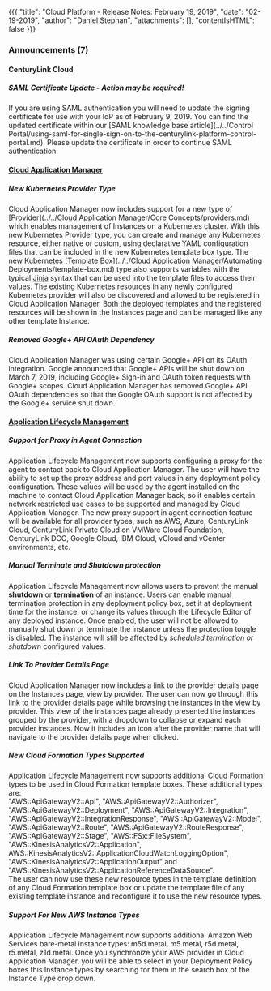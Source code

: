 {{{
"title": "Cloud Platform - Release Notes: February 19, 2019",
"date": "02-19-2019",
"author": "Daniel Stephan",
"attachments": [],
"contentIsHTML": false
}}}

### Announcements (7)

#### CenturyLink Cloud

##### SAML Certificate Update - *Action may be required!*
If you are using SAML authentication you will need to update the signing certificate for use with your IdP as of February 9, 2019. You can find the updated certificate within our [SAML knowledge base article](../../Control Portal/using-saml-for-single-sign-on-to-the-centurylink-platform-control-portal.md). Please update the certificate in order to continue SAML authentication.

#### [Cloud Application Manager](https://www.ctl.io/cloud-application-manager/)

##### New Kubernetes Provider Type

Cloud Application Manager now includes support for a new type of [Provider](../../Cloud Application Manager/Core Concepts/providers.md) which enables management of Instances on a Kubernetes cluster. With this new Kubernetes Provider type, you can create and manage any Kubernetes resource, either native or custom, using declarative YAML configuration files that can be included in the new Kubernetes template box type. The new Kubernetes [Template Box](../../Cloud Application Manager/Automating Deployments/template-box.md) type also supports variables with the typical [Jinja](http://jinja.pocoo.org) syntax that can be used into the template files to access their values. The existing Kubernetes resources in any newly configured Kubernetes provider will also be discovered and allowed to be registered in Cloud Application Manager. Both the deployed templates and the registered resources will be shown in the Instances page and can be managed like any other template Instance.

##### Removed Google+ API OAuth Dependency

Cloud Application Manager was using certain Google+ API on its OAuth integration. Google announced that Google+ APIs will be shut down on March 7, 2019, including Google+ Sign-in and OAuth token requests with Google+ scopes. Cloud Application Manager has removed Google+ API OAuth dependencies so that the Google OAuth support is not affected by the Google+ service shut down.

#### [Application Lifecycle Management](https://www.ctl.io/cloud-application-manager/application-lifecycle-management/)

##### Support for Proxy in Agent Connection

Application Lifecycle Management now supports configuring a proxy for the agent to contact back to Cloud Application Manager. The user will have the ability to set up the proxy address and port values in any deployment policy configuration. These values will be used by the agent installed on the machine to contact Cloud Application Manager back, so it enables certain network restricted use cases to be supported and managed by Cloud Application Manager. The new proxy support in agent connection feature will be available for all provider types, such as AWS, Azure, CenturyLink Cloud, CenturyLink Private Cloud on VMWare Cloud Foundation, CenturyLink DCC, Google Cloud, IBM Cloud, vCloud and vCenter environments, etc.

##### Manual Terminate and Shutdown protection

Application Lifecycle Management now allows users to prevent the manual **shutdown** or **termination** of an instance.  Users can enable manual termination protection in any deployment policy box, set it at deployment time for the instance, or change its values through the Lifecycle Editor of any deployed instance. Once enabled, the user will not be allowed to manually shut down or terminate the instance unless the protection toggle is disabled. The instance will still be affected by *scheduled termination or shutdown* configured values.

##### Link To Provider Details Page

Cloud Application Manager now includes a link to the provider details page on the Instances page, view by provider. The user can now go through this link to the provider details page while browsing the instances in the view by provider. This view of the instances page already presented the instances grouped by the provider, with a dropdown to collapse or expand each provider instances. Now it includes an icon after the provider name that will navigate to the provider details page when clicked.

##### New Cloud Formation Types Supported

Application Lifecycle Management now supports additional Cloud Formation types to be used in Cloud Formation template boxes. These additional types are:  
"AWS::ApiGatewayV2::Api", "AWS::ApiGatewayV2::Authorizer", "AWS::ApiGatewayV2::Deployment", "AWS::ApiGatewayV2::Integration", "AWS::ApiGatewayV2::IntegrationResponse", "AWS::ApiGatewayV2::Model", "AWS::ApiGatewayV2::Route", "AWS::ApiGatewayV2::RouteResponse", "AWS::ApiGatewayV2::Stage", "AWS::FSx::FileSystem", "AWS::KinesisAnalyticsV2::Application", AWS::KinesisAnalyticsV2::ApplicationCloudWatchLoggingOption", 
"AWS::KinesisAnalyticsV2::ApplicationOutput" and "AWS::KinesisAnalyticsV2::ApplicationReferenceDataSource".  
The user can now use these new resource types in the template definition of any Cloud Formation template box or update the template file of any existing template instance and reconfigure it to use the new resource types.

##### Support For New AWS Instance Types

Application Lifecycle Management now supports additional Amazon Web Services bare-metal instance types: m5d.metal, m5.metal, r5d.metal, r5.metal, z1d.metal. Once you synchronize your AWS provider in Cloud Application Manager, you will be able to select in your Deployment Policy boxes this Instance types by searching for them in the search box of the Instance Type drop down.
